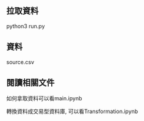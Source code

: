 ## 拉取資料 
python3 run.py

## 資料
source.csv

## 閱讀相關文件
如何拿取資料可以看main.ipynb

轉換資料成交易型資料庫, 可以看Transformation.ipynb

